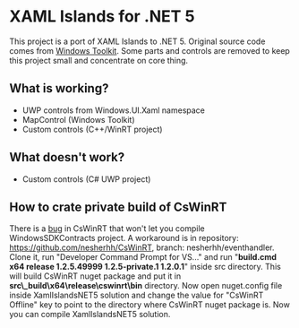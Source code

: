 # XAML Islands for .NET 5

This project is a port of XAML Islands to .NET 5.
Original source code comes from [Windows Toolkit](https://github.com/windows-toolkit/Microsoft.Toolkit.Win32). Some parts and controls are removed to keep this project small and concentrate on core thing.

## What is working?
- UWP controls from Windows.UI.Xaml namespace
- MapControl (Windows Toolkit)
- Custom controls (C++/WinRT project)

## What doesn't work?
- Custom controls (C# UWP project)

## How to crate private build of CsWinRT
There is a [bug](https://github.com/microsoft/CsWinRT/issues/597) in CsWinRT that won't let you compile WindowsSDKContracts project. A workaround is in repository: https://github.com/nesherhh/CsWinRT, branch: nesherhh/eventhandler. Clone it, run "Developer Command Prompt for VS..." and run "**build.cmd x64 release 1.2.5.49999 1.2.5-private.1 1.2.0.1**" inside src directory. This will build CsWinRT nuget package and put it in **src\\_build\x64\release\cswinrt\bin** directory. Now open nuget.config file inside XamlIslandsNET5 solution and change the value for "CsWinRT Offline" key to point to the directory where CsWinRT nuget package is. Now you can compile XamlIslandsNET5 solution.
